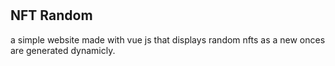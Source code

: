 # 

## NFT Random

a simple website made with vue js that displays random nfts as a new onces are generated dynamicly.
